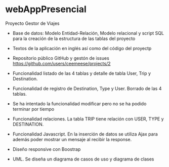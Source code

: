 # webAppPresencial

Proyecto Gestor de Viajes 

- Base de datos: Modelo Entidad-Relación, Modelo relacional y script SQL para la creación de la estructura de las tablas del proyecto
- Textos de la aplicación en inglés así como del código del proyectp
- Repositorio público GitHub y gestón de issues https://github.com/users/ceemeese/projects/2
- Funcionalidad listado de las 4 tablas y detalle de tabla User, Trip y Destination.
- Funcionalidad de registro de Destination, Type y User. Borrado de las 4 tablas.


- Se ha intentado la funcionalidad modificar pero no se ha podido terminar por tiempo
- Funcionalidad relaciones. La tabla TRIP tiene relación con USER, TYPE y DESTINATION.
- Funcionalidad Javascript. En la inserción de datos se utiliza Ajax para además poder mostrar un mensaje al recibir la response.
- Diseño responsive con Boostrap
- UML. Se diseña un diagrama de casos de uso y diagrama de clases
